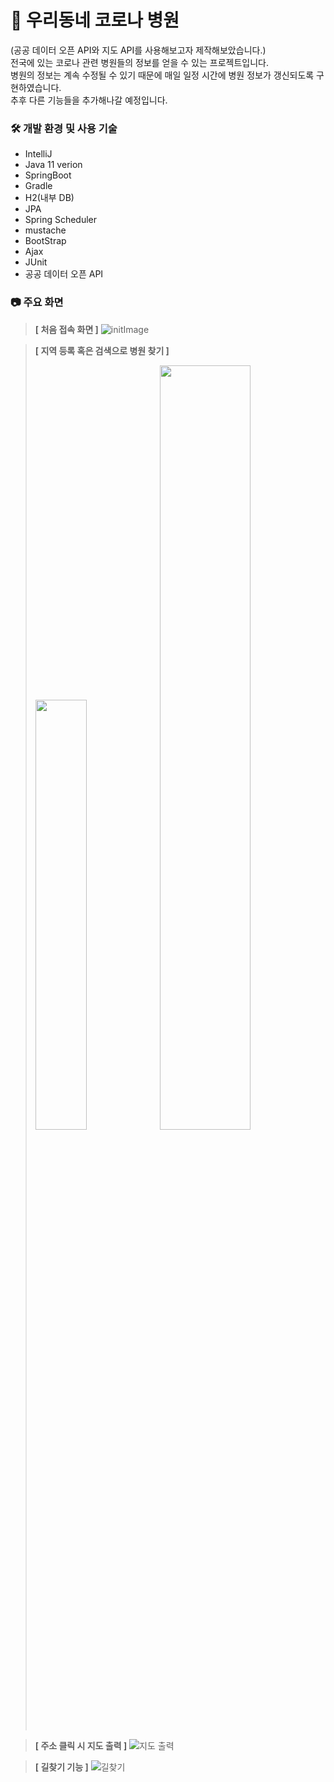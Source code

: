 # 🏥 우리동네 코로나 병원
(공공 데이터 오픈 API와 지도 API를 사용해보고자 제작해보았습니다.)<br>
전국에 있는 코로나 관련 병원들의 정보를 얻을 수 있는 프로젝트입니다.<br>
병원의 정보는 계속 수정될 수 있기 때문에 매일 일정 시간에 병원 정보가 갱신되도록 구현하였습니다. 
<br>
추후 다른 기능들을 추가해나갈 예정입니다.
 

### 🛠 개발 환경 및 사용 기술
- IntelliJ
- Java 11 verion
- SpringBoot
- Gradle
- H2(내부 DB)
- JPA
- Spring Scheduler
- mustache
- BootStrap
- Ajax
- JUnit
- 공공 데이터 오픈 API


### 📷 주요 화면
><b>[ 처음 접속 화면 ]</b>
>![initImage](https://user-images.githubusercontent.com/77737179/209795133-0e752852-e426-4e98-8920-5af7a1e9708c.png)

><b>[ 지역 등록 혹은 검색으로 병원 찾기 ]</b>
> 
><img src="https://user-images.githubusercontent.com/77737179/209795671-a2b6c0f7-945c-49df-a132-63c1c1f2e6ea.png" width="42%">
><img src="https://user-images.githubusercontent.com/77737179/209796289-3ae3f53a-f28b-4cc4-93c8-636954a57918.png" width="56%">


><b>[ 주소 클릭 시 지도 출력 ]</b>
> ![지도 출력](https://user-images.githubusercontent.com/77737179/211153937-714b0eb1-3efc-4abc-8c2b-26b56eab1e44.png)

><b>[ 길찾기 기능 ]</b>
> ![길찾기](https://user-images.githubusercontent.com/77737179/211154490-7c28e593-a9af-4643-8570-f18456cf21c1.png)
